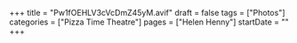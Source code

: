 +++
title = "Pw1fOEHLV3cVcDmZ45yM.avif"
draft = false
tags = ["Photos"]
categories = ["Pizza Time Theatre"]
pages = ["Helen Henny"]
startDate = ""
+++
